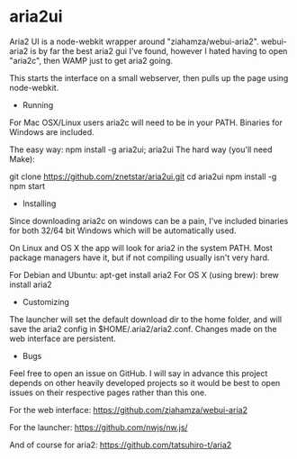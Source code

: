 aria2ui
=============

Aria2 UI is a node-webkit wrapper around "ziahamza/webui-aria2". webui-aria2 is by far the best aria2 gui I've found, however I hated having to open "aria2c", then WAMP just to get aria2 going.

This starts the interface on a small webserver, then pulls up the page using node-webkit.

* Running

For Mac OSX/Linux users aria2c will need to be in your PATH. Binaries for Windows are included.

The easy way: npm install -g aria2ui; aria2ui
The hard way (you'll need Make):

git clone https://github.com/znetstar/aria2ui.git
cd aria2ui
npm install -g
npm start

* Installing

Since downloading aria2c on windows can be a pain, I've included binaries for both 32/64 bit Windows which will be automatically used.

On Linux and OS X the app will look for aria2 in the system PATH. Most package managers have it, but if not compiling usually isn't very hard.

For Debian and Ubuntu: apt-get install aria2
For OS X (using brew): brew install aria2

* Customizing

The launcher will set the default download dir to the home folder, and will save the aria2 config in $HOME/.aria2/aria2.conf. Changes made on the web interface are persistent.

* Bugs

Feel free to open an issue on GitHub. I will say in advance this project depends on other heavily developed projects so it would be best to open issues on their respective pages rather than this one.

For the web interface: https://github.com/ziahamza/webui-aria2

For the launcher: https://github.com/nwjs/nw.js/

And of course for aria2: https://github.com/tatsuhiro-t/aria2
